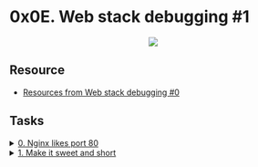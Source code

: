 # 0x0E. Web stack debugging #1

<p align="center">
  <img src="https://s3.amazonaws.com/intranet-projects-files/holbertonschool-sysadmin_devops/271/B4eeypV.jpg" />
</p>

## Resource

- [Resources from Web stack debugging #0](https://github.com/iAmG-r00t/alx-system_engineering-devops/tree/main/0x0D-web_stack_debugging_0#resource)


## Tasks

<details>
<summary><a href="./0-nginx_likes_port_80">0. Nginx likes port 80</a></summary><br>
<a href='https://postimages.org/' target='_blank'><img src='https://i.postimg.cc/43fwt3rJ/image.png' border='0' alt='image'/></a>
</details>

<details>
<summary><a href="./1-debugging_made_short">1. Make it sweet and short</a></summary><br>
<a href='https://postimg.cc/dDNKGf46' target='_blank'><img src='https://i.postimg.cc/FsNsX5SM/image.png' border='0' alt='image'/></a>
</details>
